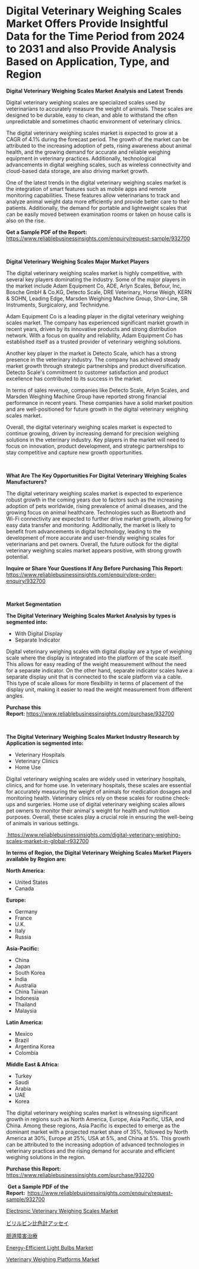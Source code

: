 <p><h1>Digital Veterinary Weighing Scales Market Offers Provide Insightful Data for the Time Period from 2024 to 2031 and also Provide Analysis Based on Application, Type, and Region</h1></p><p><strong>Digital Veterinary Weighing Scales Market Analysis and Latest Trends</strong></p>
<p><p>Digital veterinary weighing scales are specialized scales used by veterinarians to accurately measure the weight of animals. These scales are designed to be durable, easy to clean, and able to withstand the often unpredictable and sometimes chaotic environment of veterinary clinics.</p><p>The digital veterinary weighing scales market is expected to grow at a CAGR of 4.1% during the forecast period. The growth of the market can be attributed to the increasing adoption of pets, rising awareness about animal health, and the growing demand for accurate and reliable weighing equipment in veterinary practices. Additionally, technological advancements in digital weighing scales, such as wireless connectivity and cloud-based data storage, are also driving market growth.</p><p>One of the latest trends in the digital veterinary weighing scales market is the integration of smart features such as mobile apps and remote monitoring capabilities. These features allow veterinarians to track and analyze animal weight data more efficiently and provide better care to their patients. Additionally, the demand for portable and lightweight scales that can be easily moved between examination rooms or taken on house calls is also on the rise.</p></p>
<p><strong>Get a Sample PDF of the Report:&nbsp;</strong> <a href="https://www.reliablebusinessinsights.com/enquiry/request-sample/932700">https://www.reliablebusinessinsights.com/enquiry/request-sample/932700</a></p>
<p>&nbsp;</p>
<p><strong>Digital Veterinary Weighing Scales Major Market Players</strong></p>
<p><p>The digital veterinary weighing scales market is highly competitive, with several key players dominating the industry. Some of the major players in the market include Adam Equipment Co, ADE, Arlyn Scales, Befour, Inc, Bosche GmbH & Co.KG, Detecto Scale, DRE Veterinary, Horse Weigh, KERN & SOHN, Leading Edge, Marsden Weighing Machine Group, Shor-Line, SR Instruments, Surgicalory, and Technidyne.</p><p>Adam Equipment Co is a leading player in the digital veterinary weighing scales market. The company has experienced significant market growth in recent years, driven by its innovative products and strong distribution network. With a focus on quality and reliability, Adam Equipment Co has established itself as a trusted provider of veterinary weighing solutions.</p><p>Another key player in the market is Detecto Scale, which has a strong presence in the veterinary industry. The company has achieved steady market growth through strategic partnerships and product diversification. Detecto Scale's commitment to customer satisfaction and product excellence has contributed to its success in the market.</p><p>In terms of sales revenue, companies like Detecto Scale, Arlyn Scales, and Marsden Weighing Machine Group have reported strong financial performance in recent years. These companies have a solid market position and are well-positioned for future growth in the digital veterinary weighing scales market.</p><p>Overall, the digital veterinary weighing scales market is expected to continue growing, driven by increasing demand for precision weighing solutions in the veterinary industry. Key players in the market will need to focus on innovation, product development, and strategic partnerships to stay competitive and capture new growth opportunities.</p></p>
<p>&nbsp;</p>
<p><strong>What Are The Key Opportunities For Digital Veterinary Weighing Scales Manufacturers?</strong></p>
<p><p>The digital veterinary weighing scales market is expected to experience robust growth in the coming years due to factors such as the increasing adoption of pets worldwide, rising prevalence of animal diseases, and the growing focus on animal healthcare. Technologies such as Bluetooth and Wi-Fi connectivity are expected to further drive market growth, allowing for easy data transfer and monitoring. Additionally, the market is likely to benefit from advancements in digital technology, leading to the development of more accurate and user-friendly weighing scales for veterinarians and pet owners. Overall, the future outlook for the digital veterinary weighing scales market appears positive, with strong growth potential.</p></p>
<p><strong>Inquire or Share Your Questions If Any Before Purchasing This Report:</strong> <a href="https://www.reliablebusinessinsights.com/enquiry/pre-order-enquiry/932700">https://www.reliablebusinessinsights.com/enquiry/pre-order-enquiry/932700</a></p>
<p>&nbsp;</p>
<p><strong>Market Segmentation</strong></p>
<p><strong>The Digital Veterinary Weighing Scales Market Analysis by types is segmented into:</strong></p>
<p><ul><li>With Digital Display</li><li>Separate Indicator</li></ul></p>
<p><p>Digital veterinary weighing scales with digital display are a type of weighing scale where the display is integrated into the platform of the scale itself. This allows for easy reading of the weight measurement without the need for a separate indicator. On the other hand, separate indicator scales have a separate display unit that is connected to the scale platform via a cable. This type of scale allows for more flexibility in terms of placement of the display unit, making it easier to read the weight measurement from different angles.</p></p>
<p><strong>Purchase this Report:&nbsp;</strong><a href="https://www.reliablebusinessinsights.com/purchase/932700">https://www.reliablebusinessinsights.com/purchase/932700</a></p>
<p>&nbsp;</p>
<p><strong>The Digital Veterinary Weighing Scales Market Industry Research by Application is segmented into:</strong></p>
<p><ul><li>Veterinary Hospitals</li><li>Veterinary Clinics</li><li>Home Use</li></ul></p>
<p><p>Digital veterinary weighing scales are widely used in veterinary hospitals, clinics, and for home use. In veterinary hospitals, these scales are essential for accurately measuring the weight of animals for medication dosages and monitoring health. Veterinary clinics rely on these scales for routine check-ups and surgeries. Home use of digital veterinary weighing scales allows pet owners to monitor their animal's weight for health and nutrition purposes. Overall, these scales play a crucial role in ensuring the well-being of animals in various settings.</p></p>
<p><a href="https://www.reliablebusinessinsights.com/digital-veterinary-weighing-scales-market-in-global-r932700">&nbsp;https://www.reliablebusinessinsights.com/digital-veterinary-weighing-scales-market-in-global-r932700</a></p>
<p><strong>In terms of Region, the Digital Veterinary Weighing Scales Market Players available by Region are:</strong></p>
<p>
    <p> <strong> North America: </strong>
        <ul>
            <li>United States</li>
            <li>Canada</li>
        </ul>
        </p> 
    <p> <strong> Europe: </strong>
        <ul>
            <li>Germany</li>
            <li>France</li>
            <li>U.K.</li>
            <li>Italy</li>
            <li>Russia</li>
        </ul>
        </p> 
    <p> <strong> Asia-Pacific: </strong>
        <ul>
            <li>China</li>
            <li>Japan</li>
            <li>South Korea</li>
            <li>India</li>
            <li>Australia</li>
            <li>China Taiwan</li>
            <li>Indonesia</li>
            <li>Thailand</li>
            <li>Malaysia</li>
        </ul>
        </p> 
    <p> <strong> Latin America: </strong>
        <ul>
            <li>Mexico</li>
            <li>Brazil</li>
            <li>Argentina Korea</li>
            <li>Colombia</li>
        </ul>
        </p> 
    <p> <strong> Middle East & Africa: </strong>
        <ul>
            <li>Turkey</li>
            <li>Saudi</li>
            <li>Arabia</li>
            <li>UAE</li>
            <li>Korea</li>
        </ul>
    </p>
    </p>
<p><p>The digital veterinary weighing scales market is witnessing significant growth in regions such as North America, Europe, Asia Pacific, USA, and China. Among these regions, Asia Pacific is expected to emerge as the dominant market with a projected market share of 35%, followed by North America at 30%, Europe at 25%, USA at 5%, and China at 5%. This growth can be attributed to the increasing adoption of advanced technologies in veterinary practices and the rising demand for accurate and efficient weighing solutions in the region.</p></p>
<p><strong>Purchase this Report: </strong><a href="https://www.reliablebusinessinsights.com/purchase/932700">https://www.reliablebusinessinsights.com/purchase/932700</a></p>
<p>&nbsp;<strong>Get a Sample PDF of the Report:&nbsp;&nbsp;</strong><a href="https://www.reliablebusinessinsights.com/enquiry/request-sample/932700">https://www.reliablebusinessinsights.com/enquiry/request-sample/932700</a></p>
<p><strong></strong></p>
<p><p><a href="https://github.com/IzaiahBartell/Market-Research-Report-List-1/blob/main/electronic-veterinary-weighing-scales-market.md">Electronic Veterinary Weighing Scales Market</a></p><p><a href="https://github.com/zoetazuur/Market-Research-Report-List-1/blob/main/137447583561.md">ビリルビン比色計アッセイ</a></p><p><a href="https://github.com/dadanedu33/Market-Research-Report-List-1/blob/main/537352983560.md">胆道障害治療</a></p><p><a href="https://issuu.com/reportprime-2/docs/energy-efficient-light-bulbs-market-size-2030.pptx">Energy-Efficient Light Bulbs Market</a></p><p><a href="https://github.com/Valeridd446677/Market-Research-Report-List-1/blob/main/veterinary-weighing-platforms-market.md">Veterinary Weighing Platforms Market</a></p></p>